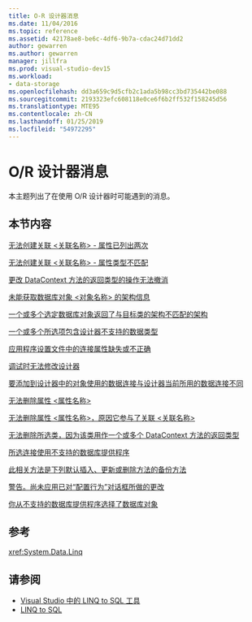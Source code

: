 ```yaml
---
title: O-R 设计器消息
ms.date: 11/04/2016
ms.topic: reference
ms.assetid: 42178ae8-be6c-4df6-9b7a-cdac24d71dd2
author: gewarren
ms.author: gewarren
manager: jillfra
ms.prod: visual-studio-dev15
ms.workload:
- data-storage
ms.openlocfilehash: dd3a659c9d5cfb2c1ada5b98cc3bd735442be088
ms.sourcegitcommit: 2193323efc608118e0ce6f6b2ff532f158245d56
ms.translationtype: MTE95
ms.contentlocale: zh-CN
ms.lasthandoff: 01/25/2019
ms.locfileid: "54972295"
---
```

# <a name="or-designer-messages"></a>O/R 设计器消息

本主题列出了在使用 O/R 设计器时可能遇到的消息。

## <a name="in-this-section"></a>本节内容

 [无法创建关联 \<关联名称> - 属性已列出两次](../data-tools/cannot-create-an-association-association-name-property-listed-twice.md)

 [无法创建关联 \<关联名称> - 属性类型不匹配](../data-tools/cannot-create-an-association-association-name-property-types-do-not-match.md)

 [更改 DataContext 方法的返回类型的操作无法撤消](../data-tools/changing-the-return-type-of-a-datacontext-method-cannot-be-undone.md)

 [未能获取数据库对象 \<对象名称> 的架构信息](../data-tools/could-not-retrieve-schema-information-for-database-object-object-name.md)

 [一个或多个选定数据库对象返回了与目标类的架构不匹配的架构](../data-tools/one-or-more-selected-database-objects-return-a-schema-that-does-not-match-the-schema-of-the-target-class.md)

 [一个或多个所选项包含设计器不支持的数据类型](../data-tools/one-or-more-selected-items-contain-a-data-type-that-is-not-supported-by-the-designer.md)

 [应用程序设置文件中的连接属性缺失或不正确](../data-tools/the-connection-property-in-the-application-settings-file-is-missing-or-incorrect.md)

 [调试时无法修改设计器](../data-tools/the-designer-cannot-be-modified-while-debugging.md)

 [要添加到设计器中的对象使用的数据连接与设计器当前所用的数据连接不同](../data-tools/the-objects-you-are-adding-to-the-designer-use-a-different-data-connection-than-the-designer-is-currently-using.md)

 [无法删除属性 \<属性名称>](../data-tools/the-property-property-name-cannot-be-deleted.md)

 [无法删除属性 \<属性名称>，原因它参与了关联 \<关联名称>](../data-tools/the-property-property-name-cannot-be-deleted-because-it-is-participating-in-the-association-association-name.md)

 [无法删除所选类，因为该类用作一个或多个 DataContext 方法的返回类型](../data-tools/the-selected-class-cannot-be-deleted-because-it-is-used-as-a-return-type-for-one-or-more-datacontext-methods.md)

 [所选连接使用不支持的数据库提供程序](../data-tools/the-selected-connection-uses-an-unsupported-database-provider.md)

 [此相关方法是下列默认插入、更新或删除方法的备份方法](../data-tools/this-related-method-is-the-backing-method-for-the-following-default-insert-update-or-delete-methods.md)

 [警告。尚未应用已对“配置行为”对话框所做的更改](../data-tools/warning-changes-have-been-made-to-the-configure-behavior-dialog-box-that-have-not-been-applied.md)

 [你从不支持的数据库提供程序选择了数据库对象](../data-tools/you-have-selected-a-database-object-from-an-unsupported-database-provider.md)

## <a name="reference"></a>参考

<xref:System.Data.Linq>

## <a name="see-also"></a>请参阅

- [Visual Studio 中的 LINQ to SQL 工具](../data-tools/linq-to-sql-tools-in-visual-studio2.md)
- [LINQ to SQL](/dotnet/framework/data/adonet/sql/linq/index)